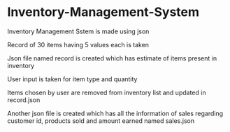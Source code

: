 # Inventory-Management-System
Inventory Management Sstem is made using json


Record of 30 items having 5 values each is taken

Json file named record is created which has estimate of items present in inventory

User input is taken for item type and quantity

Items chosen by user are removed from inventory list and updated in record.json

Another json file is created which has all the information of sales regarding customer id, products sold and amount earned named sales.json
